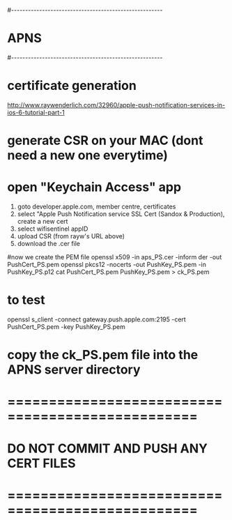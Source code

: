 #------------------------------------------------------
# APNS
#------------------------------------------------------
# certificate generation
http://www.raywenderlich.com/32960/apple-push-notification-services-in-ios-6-tutorial-part-1

# generate CSR on your MAC (dont need a new one everytime)
# open "Keychain Access" app


1. goto developer.apple.com, member centre, certificates
2. select "Apple Push Notification service SSL Cert (Sandox & Production), create a new cert
3. select wifisentinel appID
4. upload CSR (from rayw's URL above)
5. download the .cer file

#now we create the PEM file
openssl x509 -in aps_PS.cer -inform der -out PushCert_PS.pem
openssl pkcs12 -nocerts -out PushKey_PS.pem -in PushKey_PS.p12
cat PushCert_PS.pem PushKey_PS.pem > ck_PS.pem

# to test
openssl s_client -connect gateway.push.apple.com:2195 -cert PushCert_PS.pem -key PushKey_PS.pem

# copy the ck_PS.pem file into the APNS server directory
# =================================================
# DO NOT COMMIT AND PUSH ANY CERT FILES
# =================================================
